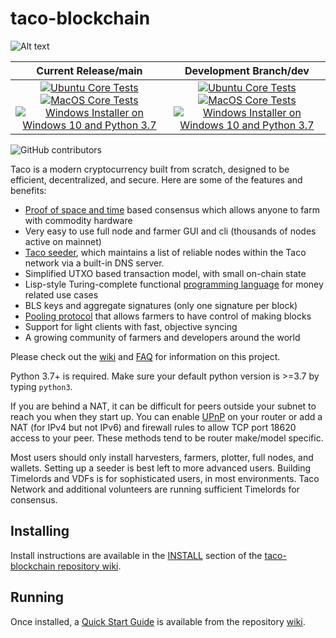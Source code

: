 # taco-blockchain

![Alt text](https://www.taconetwork.net/wp-content/uploads/2022/09/taco-logo.svg)

| Current Release/main | Development Branch/dev |
|         :---:          |          :---:         |
| [![Ubuntu Core Tests](https://github.com/Taco-Network/taco-blockchain/actions/workflows/build-test-ubuntu-core.yml/badge.svg)](https://github.com/Taco-Network/taco-blockchain/actions/workflows/build-test-ubuntu-core.yml) [![MacOS Core Tests](https://github.com/Taco-Network/taco-blockchain/actions/workflows/build-test-macos-core.yml/badge.svg)](https://github.com/Taco-Network/taco-blockchain/actions/workflows/build-test-macos-core.yml) [![Windows Installer on Windows 10 and Python 3.7](https://github.com/Taco-Network/taco-blockchain/actions/workflows/build-windows-installer.yml/badge.svg)](https://github.com/Taco-Network/taco-blockchain/actions/workflows/build-windows-installer.yml)  |  [![Ubuntu Core Tests](https://github.com/Taco-Network/taco-blockchain/actions/workflows/build-test-ubuntu-core.yml/badge.svg?branch=dev)](https://github.com/Taco-Network/taco-blockchain/actions/workflows/build-test-ubuntu-core.yml) [![MacOS Core Tests](https://github.com/Taco-Network/taco-blockchain/actions/workflows/build-test-macos-core.yml/badge.svg?branch=dev)](https://github.com/Taco-Network/taco-blockchain/actions/workflows/build-test-macos-core.yml) [![Windows Installer on Windows 10 and Python 3.7](https://github.com/Taco-Network/taco-blockchain/actions/workflows/build-windows-installer.yml/badge.svg?branch=dev)](https://github.com/Taco-Network/taco-blockchain/actions/workflows/build-windows-installer.yml) |

![GitHub contributors](https://img.shields.io/github/contributors/Taco-Network/taco-blockchain?logo=GitHub)

Taco is a modern cryptocurrency built from scratch, designed to be efficient, decentralized, and secure. Here are some of the features and benefits:
* [Proof of space and time](https://docs.google.com/document/d/1tmRIb7lgi4QfKkNaxuKOBHRmwbVlGL4f7EsBDr_5xZE/edit) based consensus which allows anyone to farm with commodity hardware
* Very easy to use full node and farmer GUI and cli (thousands of nodes active on mainnet)
* [Taco seeder](https://github.com/Taco-Network/taco-blockchain/wiki/Taco-Seeder-User-Guide), which maintains a list of reliable nodes within the Taco network via a built-in DNS server.
* Simplified UTXO based transaction model, with small on-chain state
* Lisp-style Turing-complete functional [programming language](https://tacolisp.com/) for money related use cases
* BLS keys and aggregate signatures (only one signature per block)
* [Pooling protocol](https://github.com/Taco-Network/taco-blockchain/wiki/Pooling-User-Guide) that allows farmers to have control of making blocks
* Support for light clients with fast, objective syncing
* A growing community of farmers and developers around the world

Please check out the [wiki](https://github.com/Taco-Network/taco-blockchain/wiki)
and [FAQ](https://github.com/Taco-Network/taco-blockchain/wiki/FAQ) for
information on this project.

Python 3.7+ is required. Make sure your default python version is >=3.7
by typing `python3`.

If you are behind a NAT, it can be difficult for peers outside your subnet to
reach you when they start up. You can enable
[UPnP](https://www.homenethowto.com/ports-and-nat/upnp-automatic-port-forward/)
on your router or add a NAT (for IPv4 but not IPv6) and firewall rules to allow
TCP port 18620 access to your peer.
These methods tend to be router make/model specific.

Most users should only install harvesters, farmers, plotter, full nodes, and wallets.
Setting up a seeder is best left to more advanced users.
Building Timelords and VDFs is for sophisticated users, in most environments.
Taco Network and additional volunteers are running sufficient Timelords
for consensus.

## Installing

Install instructions are available in the
[INSTALL](https://github.com/Taco-Network/taco-blockchain/wiki/INSTALL)
section of the
[taco-blockchain repository wiki](https://github.com/Taco-Network/taco-blockchain/wiki).

## Running

Once installed, a
[Quick Start Guide](https://github.com/Taco-Network/taco-blockchain/wiki/Quick-Start-Guide)
is available from the repository
[wiki](https://github.com/Taco-Network/taco-blockchain/wiki).
